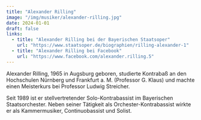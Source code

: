 ```yaml
---
title: "Alexander Rilling"
image: "/img/musiker/alexander-rilling.jpg"
date: 2024-01-01
draft: false
links:
  - title: "Alexander Rilling bei der Bayerischen Staatsoper"
    url: "https://www.staatsoper.de/biographien/rilling-alexander-1"
  - title: "Alexander Rilling bei Facebook"
    url: "https://www.facebook.com/alexander.rilling.5"
---
```


Alexander Rilling, 1965 in Augsburg geboren, studierte Kontrabaß an den Hochschulen Nürnberg und Frankfurt a. M. (Professor G. Klaus) und machte einen Meisterkurs bei Professor Ludwig Streicher.

Seit 1989 ist er stellvertretender Solo-Kontrabassist im Bayerischen Staatsorchester. Neben seiner Tätigkeit als Orchester-Kontrabassist wirkte er als Kammermusiker, Continuobassist und Solist.